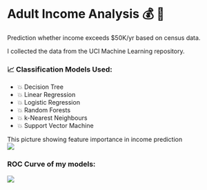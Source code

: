 # Adult Income Analysis 💰 🧮
Prediction whether income exceeds $50K/yr based on census data. 

I collected the data from the UCI Machine Learning repository.

### 📈 Classification Models Used:

* 💥 Decision Tree
* 💥 Linear Regression
* 💥 Logistic Regression
* 💥 Random Forests
* 💥 k-Nearest Neighbours
* 💥 Support Vector Machine

This picture showing feature importance in income prediction <br>
![](https://github.com/axrozwadowska/Adult_Income_Analysis/blob/master/images/wordcloud.png)

### ROC Curve of my models: 
![](https://github.com/axrozwadowska/Adult_Income_Analysis/blob/master/images/ROC.png)
